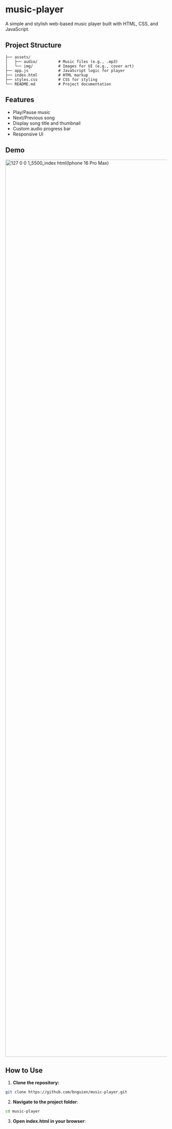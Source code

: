 # music-player
A simple and stylish web-based music player built with HTML, CSS, and JavaScript.
## Project Structure
```music-player/
├── assets/
│   ├── audio/         # Music files (e.g., .mp3)
│   └── img/           # Images for UI (e.g., cover art)
├── app.js             # JavaScript logic for player
├── index.html         # HTML markup
├── styles.css         # CSS for styling
└── README.md          # Project documentation
```
## Features
- Play/Pause music
- Next/Previous song
- Display song title and thumbnail
- Custom audio progress bar
- Responsive UI
## Demo
<img width="1290" height="2796" alt="127 0 0 1_5500_index html(Iphone 16 Pro Max)" src="https://github.com/user-attachments/assets/8201763c-2c10-486b-8c87-b237cfc77469" />

## How to Use
1. **Clone the repository:**
```bash
git clone https://github.com/bnguien/music-player.git
```
2. **Navigate to the project folder**:
```bash
cd music-player
```
3. **Open index.html in your browser**:
